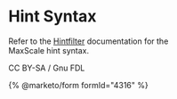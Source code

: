 # Hint Syntax

Refer to the [Hintfilter](../../mariadb-maxscale-21-06/) documentation for the\
MaxScale hint syntax.

CC BY-SA / Gnu FDL

{% @marketo/form formId="4316" %}
